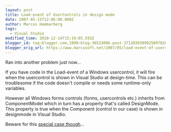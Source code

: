 ```yaml
---
layout: post
title: Load-event of UserControls in design mode
date: 2007-05-15T12:06:00.000Z
author: Marcus Hammarberg
tags:
  - Visual Studio
modified_time: 2010-12-14T15:19:05.593Z
blogger_id: tag:blogger.com,1999:blog-36533086.post-3713039309925097026
blogger_orig_url: https://www.marcusoft.net/2007/05/load-event-of-usercontrols-in-design.html
---
```



Ran into another problem just now...

If you have code in the Load-event of a Windows usercontrol, it
will fire when the usercontrol is shown in Visual Studio
at design-time. This can be troublesome if the code doesn't compile or
needs some runtime-only variables.

However all Windows forms controls (forms, usercontrols etc.) inherits from
ComponentModel which in turn has a
property that's called DesignMode. This property is true
when the Component (control in our case) is shown in designmode in
Visual Studio.

Beware for this [special case
though](http://dotnetjunkies.com/WebLog/mjordan/archive/2003/12/01/4117.aspx)...
